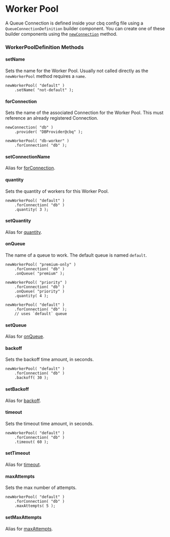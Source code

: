 # Worker Pool

A Queue Connection is defined inside your cbq config file using a `QueueConnectionDefinition` builder component.  You can create one of these builder components using the [`newConnection`](./#newconnection) method.

### WorkerPoolDefinition Methods

#### setName

Sets the name for the Worker Pool.  Usually not called directly as the `newWorkerPool` method requires a `name`.

```cfscript
newWorkerPool( "default" )
    .setName( "not-default" );
```

#### forConnection

Sets the name of the associated Connection for the Worker Pool. This must reference an already registered Connection.

```cfscript
newConnection( "db" )
    .provider( "DBProvider@cbq" );

newWorkerPool( "db-worker" )
    .forConnection( "db" );
```

#### setConnectionName

Alias for [forConnection](worker-pool.md#forconnection).

#### quantity

Sets the quantity of workers for this Worker Pool.

```cfscript
newWorkerPool( "default" )
    .forConnection( "db" )
    .quantity( 3 );
```

#### setQuantity

Alias for [quantity](worker-pool.md#quantity).

#### onQueue

The name of a queue to work. The default queue is named `default`.

```cfscript
newWorkerPool( "premium-only" )
    .forConnection( "db" )
    .onQueue( "premium" );
    
newWorkerPool( "priority" )
    .forConnection( "db" )
    .onQueue( "priority" )
    .quantity( 4 );
    
newWorkerPool( "default" )
    .forConnection( "db" );
    // uses `default` queue
```

#### setQueue

Alias for [onQueue](worker-pool.md#onqueues).

#### backoff

Sets the backoff time amount, in seconds.

```cfscript
newWorkerPool( "default" )
    .forConnection( "db" )
    .backoff( 30 );
```

#### setBackoff

Alias for [backoff](worker-pool.md#backoff).

#### timeout

Sets the timeout time amount, in seconds.

```cfscript
newWorkerPool( "default" )
    .forConnection( "db" )
    .timeout( 60 );
```

#### setTimeout

Alias for [timeout](worker-pool.md#timeout).

#### maxAttempts

Sets the max number of attempts.

```cfscript
newWorkerPool( "default" )
    .forConnection( "db" )
    .maxAttempts( 5 );
```

#### setMaxAttempts

Alias for [maxAttempts](worker-pool.md#maxattempts).
